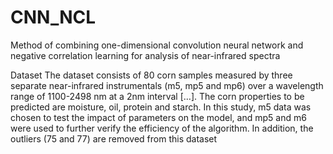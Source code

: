 # CNN_NCL
Method of combining one-dimensional convolution neural network and negative correlation learning for analysis of near-infrared spectra

Dataset
The dataset consists of 80 corn samples measured by three separate near-infrared instrumentals (m5, mp5 and mp6) over a wavelength range of 1100-2498 nm at a 2nm interval […]. The corn properties to be predicted are moisture, oil, protein and starch. In this study, m5 data was chosen to test the impact of parameters on the model, and mp5 and m6 were used to further verify the efficiency of the algorithm. In addition, the outliers (75 and 77) are removed from this dataset
